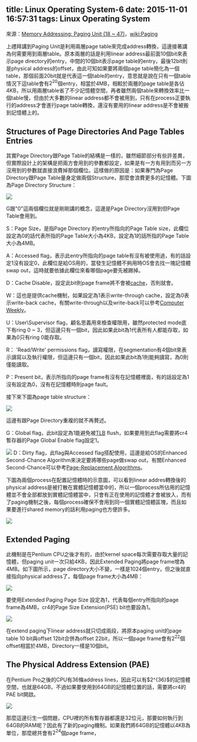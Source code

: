 title: Linux Operating System-6
date: 2015-11-01 16:57:31
tags: Linux Operating System
---
來源：[Memory Addressing: Paging Unit (18 ~ 47)](http://www.csie.ncu.edu.tw/~hsufh/COURSES/FALL2015/linuxLecture_3_9-3.ppt)，[wiki:Paging](http://wiki.osdev.org/Paging)

上禮拜講到Paging Unit是利用兩層page table來完成address轉換，這邊接著講為何需要用到兩層table。原本兩層的話是利用linear address最前面10個bit來表示page directory的entry，中間的10個bit表示page table的entry，最後12bit則是physical address的offset，由此可知如果要將兩個page table簡化為一個table，那個前面20bit就是代表這一個table的entry，意思就是說在只有一個table情況下這table會有$2^{20}$個entry，相當於4MB，相較於兩層的page table是各佔4KB，所以用兩層table省了不少記憶體空間，再者雖然兩個table來轉換效率比一個table慢，但由於大多數的linear address都不會被用到，只有在process正要執行的address才會進行page table轉換，還沒有要用的linear address是不會被搬到記憶體上的。

<h2> Structures of Page Directories And Page Tables Entries </h2>
其實Page Directory跟Page Table的結構是一樣的，雖然細節部分有些許差異，但實際設計上的架構是把兩方會用到的參數都設定，如果是有一方有用到而另一方沒用到的參數就直接浪費掉那個欄位。這樣做的原因是：如果專門為Page Directory跟Page Table量身定做兩個Structure，那麼會浪費更多的記憶體。下圖為Page Directory Structure：

![](/images/page_dir.jpg)

G跟"0"這兩個欄位就是剛剛講的概念，這邊是Page Directory沒用到但Page Table會用到。

S：Page Size，是指Page Directory 的entry所指向的Page Table size，此欄位設定為0的話代表所指的Page Table大小為4KB，設定為1的話所指的Page Table大小為4MB。

A：Accessed flag，表示此entry所指向的page table有沒有被使用過，有的話設定1沒有設定0，此欄位是給OS用的，當發生記憶體不夠用時OS會去找一塊記憶體swap out，這時就要依據此欄位來看哪個page要先被踢掉。

D：Cache Disable，設定此bit則page frame將不會被[cache](http://enginechang.logdown.com/posts/249025-discussion-on-memory-cache)，否則就會。

W：這也是提供cache機制，如果設定為1表示write-through cache，設定為0表示write-back cache，有關write-through以及write-back可以參考[Computer Weekly](http://www.computerweekly.com/feature/Write-through-write-around-write-back-Cache-explained)。

U：User\Supervisor flag，顧名思義用來檢查權限用，雖然protected mode底下有ring 0 ~ 3，但這邊只有一個bit，因此如果此bit為1代表所有人都能存取，如果為0只有ring 0能存取。

R： 'Read/Write' permissions flag，讀寫權限，在segmentation有4個bit來表示讀寫以及執行權限，但這邊只有一個bit，因此如果此bit為1則能夠讀寫，為0則僅能讀取。

P：Present bit，表示所指向的page frame有沒有在記憶體裡面，有的話設定為1沒有設定為0，沒有在記憶體時則page fault。

接下來下圖為page table structure：

![](/images/page_table.jpg)

這邊有跟Page Directory重複的就不再贅述。

G：Global flag，此bit設定為1能避免被[TLB](http://wiki.osdev.org/TLB) flush，如果要用到此flag需要將cr4暫存器的Page Global Enable flag設定1。

![](/images/cr4_PGE.jpg)
D：Dirty flag，此flag與Accessed flag搭配使用，這邊是給OS的Enhanced Second-Chance Algorithm來決定要將哪些page做swap out，有關Enhanced Second-Chance可以參考[Page-Replacement Algorithms](https://www.cs.utah.edu/~mflatt/past-courses/cs5460/lecture10.pdf)。

下圖為兩個process在配置記憶體時的示意圖，可以看到linear addres轉換後的physical address是被打散在實體記憶體當中的，所以一個process所佔用的記憶體並不會全部都放到實體記憶體當中，只會有正在使用的記憶體才會被放入，而有了paging機制之後，每個process確保不會用到同一個實體記憶體區塊，而且如果要進行shared memory的話利用paging也方便許多。

![](/images/memory_vir_phy_layout.jpg)


<h2> Extended Paging </h2>
此機制是在Pentium CPU之後才有的，由於kernel space每次需要存取大量的記憶體，但paging unit一次只給4KB，因此Extended Paging將page frame增為4MB。如下圖所示，page directory大小不變，一樣是1024個entry，但之後就直接指向physical address了，每個page frame大小為4MB：

![](/images/extend_paging.jpg)

要使用Extended Paging Page Size 設定為1，代表每個entry所指向的page frame為4MB，cr4的Page Size Extension(PSE) bit也要設為1。

![](/images/cr4_pse.jpg)

在extend paging下linear address就只切成兩段，將原本paging unit的page table 10 bit與offset 12bit合併為offset 22bit，所以一個page frame會有$2^{22}$個offset相當於4MB，Directory一樣是10個bit。

<h2> The Physical Address Extension (PAE) </h2>
在Pentium Pro之後的CPU有36條address lines，因此可以有$2^{36}$的記憶體空間，也就是64GB，不過如果要使用到64GB的記憶體位置的話，需要將cr4的PAE bit開啟。

![](/images/cr4_pae.jpg)

那麼這邊衍生一個問題，CPU裡的所有暫存器都還是32位元，那要如何執行到64GB的RAM呢？因此有了新的paging機制。如果我們將64GB的記憶體以4KB為單位，那麼總共會有$2^{24}$個page frame，
